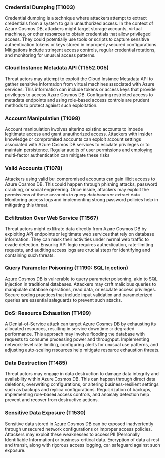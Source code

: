 ### Credential Dumping (T1003)

Credential dumping is a technique where attackers attempt to extract credentials from a system to gain unauthorized access. In the context of Azure Cosmos DB, attackers might target storage accounts, virtual machines, or other resources to obtain credentials that allow privileged access. They could potentially use tools or scripts to capture sensitive authentication tokens or keys stored in improperly secured configurations. Mitigations include stringent access controls, regular credential rotations, and monitoring for unusual access patterns.

### Cloud Instance Metadata API (T1552.005)

Threat actors may attempt to exploit the Cloud Instance Metadata API to gather sensitive information from virtual machines associated with Azure services. This information can include tokens or access keys that provide privileges to access Azure Cosmos DB. Configuring restricted access to metadata endpoints and using role-based access controls are prudent methods to protect against such exploitation.

### Account Manipulation (T1098)

Account manipulation involves altering existing accounts to impede legitimate access and grant unauthorized access. Attackers with insider knowledge or compromised accounts can exploit account settings associated with Azure Cosmos DB services to escalate privileges or to maintain persistence. Regular audits of user permissions and employing multi-factor authentication can mitigate these risks.

### Valid Accounts (T1078)

Attackers using valid but compromised accounts can gain illicit access to Azure Cosmos DB. This could happen through phishing attacks, password cracking, or social engineering. Once inside, attackers may exploit the permissions of these accounts to query databases or extract data. Monitoring access logs and implementing strong password policies help in mitigating this threat.

### Exfiltration Over Web Service (T1567)

Threat actors might exfiltrate data directly from Azure Cosmos DB by exploiting API endpoints or legitimate web services that rely on database information. They can mask their activities under normal web traffic to evade detection. Ensuring API logic requires authentication, rate-limiting requests, and auditing access logs are crucial steps for identifying and containing such threats.

### Query Parameter Poisoning (T1190: SQL Injection)

Azure Cosmos DB is vulnerable to query parameter poisoning, akin to SQL injection in traditional databases. Attackers may craft malicious queries to manipulate database operations, read data, or escalate access privileges. Secure coding practices that include input validation and parameterized queries are essential safeguards to prevent such attacks.

### DoS: Resource Exhaustion (T1499)

A Denial-of-Service attack can target Azure Cosmos DB by exhausting its allocated resources, resulting in service downtime or degraded performance. This approach may involve flooding the database with requests to consume processing power and throughput. Implementing network-level rate limiting, configuring alerts for unusual use patterns, and adjusting auto-scaling resources help mitigate resource exhaustion threats.

### Data Destruction (T1485)

Threat actors may engage in data destruction to damage data integrity and availability within Azure Cosmos DB. This can happen through direct data deletions, overwriting configurations, or altering business-resilient settings such as backups and replica configurations. Regularization of backups, implementing role-based access controls, and anomaly detection help prevent and recover from destructive actions.

### Sensitive Data Exposure (T1530)

Sensitive data stored in Azure Cosmos DB can be exposed inadvertently through unsecured network configurations or improper access policies. Attackers may exploit these weaknesses to access PII (Personally Identifiable Information) or business-critical data. Encryption of data at rest and transit, along with rigorous access logging, can safeguard against such exposure.
